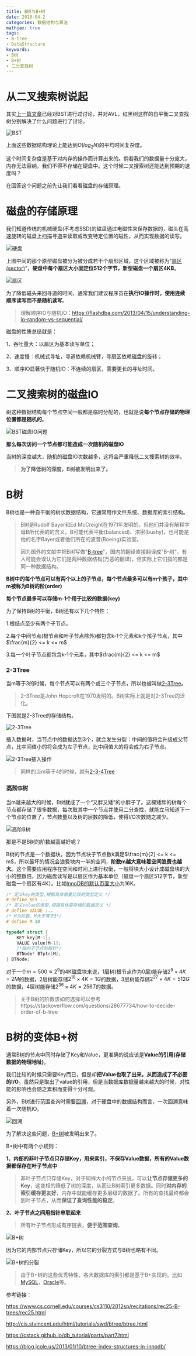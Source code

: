 ```yaml
---
title: B树与B+树
date: 2018-04-2
categories: 数据结构与算法
mathjax: true
tags: 
- B-Tree
- DataStructure
keywords:
- B树
- B+树
- 二分查找树
---
```



# 从二叉搜索树说起

其实[上一篇文章](https://blog.csdn.net/holmofy/article/details/79692613)已经对BST进行过讨论，并对AVL，红黑树这样的自平衡二叉查找树分别解决了什么问题进行了讨论。

![BST](http://tva1.sinaimg.cn/large/bda5cd74gy1fqbiag1z25g20iu05nadf.gif)

上面这些数据结构理论上能达到$O(log_2N)$的平均时间复杂度。

这个时间复杂度是基于对内存的操作而计算出来的。倘若我们的数据量十分庞大，内存无法容纳，我们不得不存储在硬盘中。这个时候二叉搜索树还能达到预期的速度吗？

在回答这个问题之前先让我们看看磁盘的存储原理。

# 磁盘的存储原理

我们知道传统的机械硬盘(不考虑SSD)的磁盘通过电磁性来保存数据的，磁头在高速旋转的磁盘上扫描寻道来读取或改变特定位置的磁性，从而实现数据的读写。

![硬盘](http://tva1.sinaimg.cn/large/bda5cd74gy1fqbibmlhotj208c08caa3.jpg)

上图中间的那个原型磁盘被分为被分成若干个扇形区域，这个区域被称为“[扇区(sector)](https://en.wikipedia.org/wiki/Disk_sector)”，**硬盘中每个扇区大小固定位512个字节，新型磁盘一个扇区4KB**。

![扇区](http://tva1.sinaimg.cn/large/bda5cd74gy1fqbicdwfx1j20i40eo7a7.jpg)

为了降低磁头来回寻道的时间，通常我们建议程序员在**执行IO操作时，使用连续顺序读写而不是随机读写**。

> 理解顺序IO与随机IO：https://flashdba.com/2013/04/15/understanding-io-random-vs-sequential/

磁盘的性质总结就是：

1、吞吐量大：以扇区为基本读写单位；

2、速度慢：机械式寻址，寻道依赖机械臂，寻扇区依赖磁盘的旋转；

3、顺序IO显著快于随机IO：不连续的扇区，需要更长的寻址时间。

# 二叉搜索树的磁盘IO

树这种数据结构每个节点空间一般都是临时分配的，也就是说**每个节点存储的物理位置都是随机的**。

![BST磁盘IO问题](http://tva1.sinaimg.cn/large/bda5cd74gy1fqbid9cts2g209107paaj.gif)

**那么每次访问一个节点都可能造成一次随机的磁盘IO**

当树的深度越大，随机的磁盘IO次数越多，这将会严重降低二叉搜索树的效率。

> **为了降低树的深度，B树被发明出来了。**

# B树

B树也是一种自平衡的树状数据结构，它通常用作文件系统、数据库的索引结构。

> B树是Rudolf Bayer和Ed McCreight在1971年发明的，但他们并没有解释字母B所代表的的含义。B可能代表平衡(balanced)、浓密(bushy)，也可能是他的名字Bayer或者他们所在的波音(Boeing)实验室。
>
> 因为国外的文献中把B树写做"[B-tree](https://en.wikipedia.org/wiki/B-tree)"，国内的翻译直接翻译成"B-树"，有人可能会误认为它们是两种数据结构(万恶的翻译)，但实际上它们指的都是同一种数据结构。

**B树中的每个节点可以有两个以上的子节点，每个节点最多可以有m个孩子，其中m被称为B树的阶(order)**

**每个节点最多可以存储m-1个用于比较的数据(key)**

为了保持B树的平衡，B树还有以下几个特性：

1.根结点至少有两个子节点。

2.每个中间节点(根节点和叶子节点除外)都包含k-1个元素和k个孩子节点，其中$\frac{m}{2} <= k <= m$

3.每一个叶子节点都包含k-1个元素，其中$\frac{m}{2} <= k <= m$

### 2-3Tree

当m等于3的时候，每个节点可以有两个或三个子节点，所以也被叫做[2-3Tree](https://en.wikipedia.org/wiki/2%E2%80%933_tree)。

> 2-3Tree是John Hopcroft在1970发明的。B树实际上就是对2-3Tree的泛化。

下图就是2-3Tree的存储结构。

![2-3Tree](http://tva1.sinaimg.cn/large/bda5cd74gy1fqbieoftqnj20cl04s74j.jpg)

插入数据时，当节点中的数据达到3个，就会发生分裂：中间的值将会升级成父节点，比中间值小的将会成为左子节点，比中间值大的将会成为右子节点。

![2-3Tree插入操作](http://tva1.sinaimg.cn/large/bda5cd74gy1fqbiffgiumg20e1065asg.gif)

> 同样的当m等于4的时候，就有[2-3-4Tree](https://en.wikipedia.org/wiki/2%E2%80%933%E2%80%934_tree)

### 高阶B树

当m越来越大的时候，B树就成了一个“又胖又矮”的小胖子了。这棵矮胖的树每个节点都存储了很多数据，每次取其中一个节点并使用二分查找，就能立马知道下一个节点的位置了，节点数量以及树的层数的降低，使得I/O次数随之减少。

![高阶B树](http://tva1.sinaimg.cn/large/bda5cd74gy1fqbig4c8olj20n306f3yr.jpg)

那是不是B树的阶数越高越好呢？

B树的节点是一个数据块，因为节点块子节点数k满足$\frac{m}{2} <= k <= m$，所以最坏的情况会浪费块内一半的空间，**阶数m越大意味着空间浪费也越大**。这个需要应用程序在空间和时间上进行权衡，一般将块大小设计成磁盘块的大小的整数倍，因为磁盘读写是以扇区作为基本单位（磁盘一个扇区512字节，新型磁盘一个扇区有4K）。比如[InnoDB的默认页面大小](https://dev.mysql.com/doc/refman/5.7/en/innodb-init-startup-configuration.html#innodb-startup-page-size)为16K。

```c
/* 定义key的类型,根据具体需要比较的类型定义 */
# define KEY ...
/* 定义value的类型,根据具体要存储的数据定义 */
# define VALUE ...
/* M为阶数，M大于等于3*/
# define M 10

typedef struct {
    KEY key[M-1];
    VALUE value[M-1];
    /*指向子节点的指针*/
    BTNode* BTptr[M];
} BTNode;
```

对于一个$m=500\approx2^{9}$的4K磁盘块来说，1层树(根节点作为0层)能存储$2^{9}\times4K=2M$的数据，2层树能存储$2^{18}\times4K=1G$的数据，3层树能存储$2^{27}\times4K=512G$的数据，4层树能存储$2^{36}\times4K=256T$的数据。

> 关于B树的阶数该如何选择可以参考https://stackoverflow.com/questions/28677734/how-to-decide-order-of-b-tree

# B树的变体B+树

通常B树的节点中同时存储了Key和Value，更准确的说应该是**Value的引用(存储数据的物理地址)**。

我们比较的时候只需要Key而已，但是却**把Value也取了出来，从而造成了不必要的I/O**。虽然只是取出了value的引用，但是当数据库数据量越来越大的时候，对性能的影响也会随之累积而变得十分可观。

另外，B树进行范围查询时需要[回溯](https://en.wikipedia.org/wiki/Backtracking)，对于硬盘中的数据结构而言，一次回溯意味着一次随机IO。

![回溯](http://tva1.sinaimg.cn/large/bda5cd74ly1fyy0cmozmkj20d30cx74u.jpg)

为了解决这些问题，[B+树](https://en.wikipedia.org/wiki/B%2B_tree)被发明出来了。


B+树中有两个小规则：

**1、内部的非叶子节点只存储Key，用来索引，不保存Value数据，所有的Value数据都保存在叶子节点中**

> 非叶子节点只存储Key，对于同样大小的节点来说，可以**让节点存储更多的Key**，这变相的降低了树的深度，从而让B树索引更多数据。同时**对内存的索引缓存更友好**，内存中就能缓存更多层级的数据了。所有的查找最终都会到叶子节点，从而**保证了查询性能的稳定**。

**2、叶子节点之间用指针串联起来**

> 所有叶子节点形成有序链表，**便于范围查询**。

![B+树](http://tva1.sinaimg.cn/large/bda5cd74gy1fqbigvay08j20ns05o0sw.jpg)

因为它的内部节点只存储Key，所以它的分裂方式与B树也略有不同。

![B+树的分裂](http://tva1.sinaimg.cn/large/bda5cd74gy1fqbihhh74hg20j605z17a.gif)

> 由于B+树的这些优秀特性，各大数据库的索引都是基于B+实现的。比如[MySQL](https://dev.mysql.com/doc/refman/5.7/en/create-index.html#create-index-storage-engine-index-types)，[Oracle](https://docs.oracle.com/cloud/latest/db112/CNCPT/indexiot.htm#CNCPT1170)等。



参考链接：

https://www.cs.cornell.edu/courses/cs3110/2012sp/recitations/rec25-B-trees/rec25.html

http://cis.stvincent.edu/html/tutorials/swd/btree/btree.html

https://cstack.github.io/db_tutorial/parts/part7.html

https://blog.jcole.us/2013/01/10/btree-index-structures-in-innodb/

